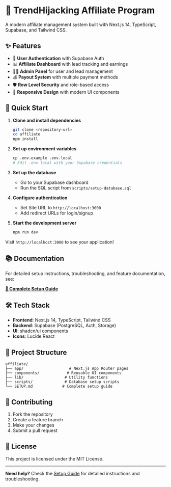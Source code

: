# 🚀 TrendHijacking Affiliate Program

A modern affiliate management system built with Next.js 14, TypeScript, Supabase, and Tailwind CSS.

## ✨ Features

- 🔐 **User Authentication** with Supabase Auth
- 📊 **Affiliate Dashboard** with lead tracking and earnings
- 👨‍💼 **Admin Panel** for user and lead management
- 💰 **Payout System** with multiple payment methods
- 🛡️ **Row Level Security** and role-based access
- 📱 **Responsive Design** with modern UI components

## 🚀 Quick Start

1. **Clone and install dependencies**
   ```bash
   git clone <repository-url>
   cd affiliate
   npm install
   ```

2. **Set up environment variables**
   ```bash
   cp .env.example .env.local
   # Edit .env.local with your Supabase credentials
   ```

3. **Set up the database**
   - Go to your Supabase dashboard
   - Run the SQL script from `scripts/setup-database.sql`

4. **Configure authentication**
   - Set Site URL to `http://localhost:3000`
   - Add redirect URLs for login/signup

5. **Start the development server**
   ```bash
   npm run dev
   ```

Visit `http://localhost:3000` to see your application!

## 📚 Documentation

For detailed setup instructions, troubleshooting, and feature documentation, see:

**[📖 Complete Setup Guide](SETUP.md)**

## 🛠️ Tech Stack

- **Frontend**: Next.js 14, TypeScript, Tailwind CSS
- **Backend**: Supabase (PostgreSQL, Auth, Storage)
- **UI**: shadcn/ui components
- **Icons**: Lucide React

## 📁 Project Structure

```
affiliate/
├── app/                    # Next.js App Router pages
├── components/            # Reusable UI components
├── lib/                  # Utility functions
├── scripts/              # Database setup scripts
└── SETUP.md             # Complete setup guide
```

## 🤝 Contributing

1. Fork the repository
2. Create a feature branch
3. Make your changes
4. Submit a pull request

## 📄 License

This project is licensed under the MIT License.

---

**Need help?** Check the [Setup Guide](SETUP.md) for detailed instructions and troubleshooting.